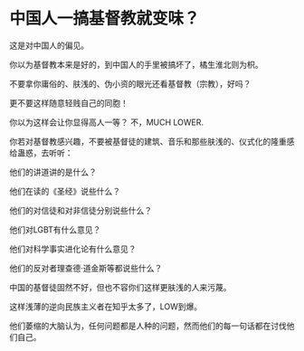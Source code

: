# 中国人一搞基督教就变味？

这是对中国人的偏见。

你以为基督教本来是好的，到中国人的手里被搞坏了，橘生淮北则为枳。


不要拿你庸俗的、肤浅的、伪小资的眼光还看基督教（宗教），好吗？

更不要这样随意轻贱自己的同胞！

你以为这样会让你显得高人一等？ 不，MUCH LOWER.


你若对基督教感兴趣，不要被基督徒的建筑、音乐和那些肤浅的、仪式化的隆重感给蛊惑，去听听：

他们的讲道讲的是什么？

他们在读的《圣经》说些什么？

他们的对信徒和对非信徒分别说些什么？

他们对LGBT有什么意见？

他们对科学事实进化论有什么意见？

他们的反对者理查德·道金斯等都说些什么？


中国的基督徒固然不好，但也不容你们这样更肤浅的人来污蔑。

这样浅薄的逆向民族主义者在知乎太多了，LOW到爆。

他们萎缩的大脑认为，任何问题都是人种的问题，然而他们的每一句话都在讨伐他们自己。